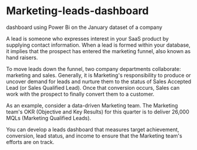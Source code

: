 # Marketing-leads-dashboard
dashboard using Power Bi on the January dataset of a company 

A lead is someone who expresses interest in your SaaS product by supplying contact information. When a lead is formed within your database, it implies that the prospect has entered the marketing funnel, also known as hand raisers.

To move leads down the funnel, two company departments collaborate: marketing and sales. Generally, it is Marketing's responsibility to produce or uncover demand for leads and nurture them to the status of Sales Accepted Lead (or Sales Qualified Lead). Once that conversion occurs, Sales can work with the prospect to finally convert them to a customer.


As an example, consider a data-driven Marketing team. The Marketing team's OKR (Objective and Key Results) for this quarter is to deliver 26,000 MQLs (Marketing Qualified Leads).

You can develop a leads dashboard that measures target achievement, conversion, lead status, and income to ensure that the Marketing team's efforts are on track.
